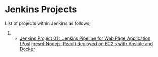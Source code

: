 # Jenkins Projects

List of projects within Jenkins as follows;

1. - [Jenkins Project 01 : Jenkins Pipeline for Web Page Application (Postgresql-Nodejs-React) deployed on EC2's with Ansible and Docker](./J-01-Pipeline-for-Web-Application/README.md)